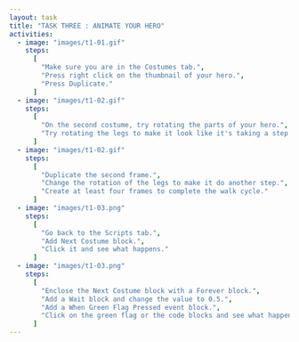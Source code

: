 ```yaml
---
layout: task
title: "TASK THREE : ANIMATE YOUR HERO"
activities:
  - image: "images/t1-01.gif"
    steps:
      [
        "Make sure you are in the Costumes tab.",
        "Press right click on the thumbnail of your hero.",
        "Press Duplicate."
      ]
  - image: "images/t1-02.gif"
    steps:
      [
        "On the second costume, try rotating the parts of your hero.",
        "Try rotating the legs to make it look like it's taking a step forward."
      ]
  - image: "images/t1-02.gif"
    steps:
      [
        "Duplicate the second frame.",
        "Change the rotation of the legs to make it do another step.",
        "Create at least four frames to complete the walk cycle."        
      ]
  - image: "images/t1-03.png"
    steps:
      [
        "Go back to the Scripts tab.",
        "Add Next Costume block.",
        "Click it and see what happens."
      ]
  - image: "images/t1-03.png"
    steps:
      [
        "Enclose the Next Costume block with a Forever block.",
        "Add a Wait block and change the value to 0.5.",
        "Add a When Green Flag Pressed event block.",
        "Click on the green flag or the code blocks and see what happens."
      ]
---
```

